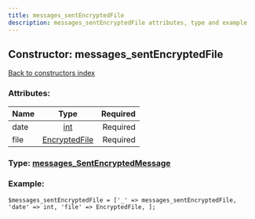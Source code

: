 ```yaml
---
title: messages_sentEncryptedFile
description: messages_sentEncryptedFile attributes, type and example
---
```

## Constructor: messages\_sentEncryptedFile  
[Back to constructors index](index.md)



### Attributes:

| Name     |    Type       | Required |
|----------|:-------------:|---------:|
|date|[int](../types/int.md) | Required|
|file|[EncryptedFile](../types/EncryptedFile.md) | Required|



### Type: [messages\_SentEncryptedMessage](../types/messages_SentEncryptedMessage.md)


### Example:

```
$messages_sentEncryptedFile = ['_' => messages_sentEncryptedFile, 'date' => int, 'file' => EncryptedFile, ];
```
